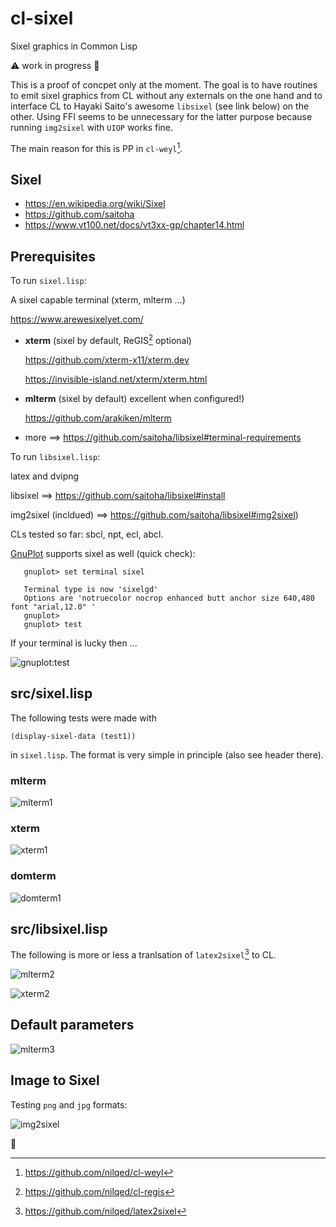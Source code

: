 # cl-sixel
Sixel graphics in Common Lisp

:warning: work in progress :construction:

This is a proof of concpet only at the moment. The goal is to have routines
to emit sixel graphics from CL without any externals on the one hand and
to interface CL to Hayaki Saito's awesome `libsixel` (see link below) on the
other. Using FFI seems to be unnecessary for the latter purpose because 
running `img2sixel` with `UIOP` works fine.

The main reason for this is PP in  `cl-weyl`[^2]. 


## Sixel

* https://en.wikipedia.org/wiki/Sixel
* https://github.com/saitoha
* https://www.vt100.net/docs/vt3xx-gp/chapter14.html


## Prerequisites

To run `sixel.lisp`:

A sixel capable terminal (xterm, mlterm ...)
  
  https://www.arewesixelyet.com/

  * **xterm** (sixel by default, ReGIS[^3] optional)

      https://github.com/xterm-x11/xterm.dev
    
      https://invisible-island.net/xterm/xterm.html
    
  * **mlterm** (sixel by default) excellent when configured!)

    https://github.com/arakiken/mlterm

  * more ==> https://github.com/saitoha/libsixel#terminal-requirements

To run `libsixel.lisp`:

latex and dvipng

libsixel ==> https://github.com/saitoha/libsixel#install

img2sixel (incldued) ==> https://github.com/saitoha/libsixel#img2sixel)

CLs tested so far: sbcl, npt, ecl, abcl.

[GnuPlot](http://www.gnuplot.info/) supports sixel as well (quick check):

```
   gnuplot> set terminal sixel

   Terminal type is now 'sixelgd'
   Options are 'notruecolor nocrop enhanced butt anchor size 640,480 font "arial,12.0" '
   gnuplot>
   gnuplot> test
```
 
If your terminal is lucky then ...

![gnuplot:test](docs/gnuplot.png)



## src/sixel.lisp
The following tests were made with

    (display-sixel-data (test1))
    
in `sixel.lisp`. The format is very simple in principle (also see header there).

### mlterm
![mlterm1](docs/sixel-mlterm.png)


### xterm
![xterm1](docs/sixel-xterm.png)

### domterm
![domterm1](docs/sixel-domterm.png)


## src/libsixel.lisp

The following is more or less a tranlsation of `latex2sixel`[^1] to CL.

![mlterm2](docs/sixel-mlterm2.png)

![xterm2](docs/sixel-xterm2.png)


## Default parameters

![mlterm3](docs/sixel-mlterm3.png)


## Image to Sixel
Testing `png` and `jpg` formats:

![img2sixel](docs/img2sixel1.png)


[^1]:https://github.com/nilqed/latex2sixel
[^2]:https://github.com/nilqed/cl-weyl
[^3]:https://github.com/nilqed/cl-regis

:date:

